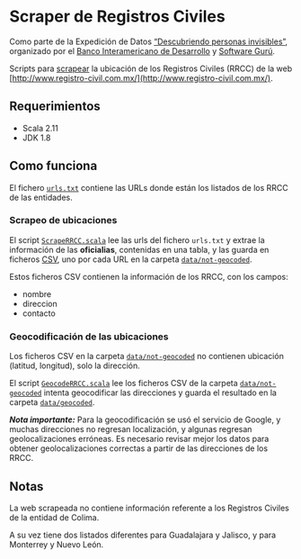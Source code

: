 # Scraper de Registros Civiles

Como parte de la Expedición de Datos [“Descubriendo personas invisibles”](https://sg.com.mx/buzz/expedici-n-datos-descubriendo-personas-invisibles#.V-zHD5MrJE4), organizado por el [Banco Interamericano de Desarrollo](http://www.iadb.org/es/banco-interamericano-de-desarrollo,2837.html) y [Software Gurú](https://sg.com.mx/).

Scripts para [scrapear](https://es.wikipedia.org/wiki/Web_scraping) la ubicación de los Registros Civiles (RRCC) de la web [http://www.registro-civil.com.mx/](http://www.registro-civil.com.mx/).

## Requerimientos

* Scala 2.11
* JDK 1.8

## Como funciona

El fichero [`urls.txt`](https://github.com/oxcarh/scraper-registros-civiles-scala/blob/master/src/main/resources/urls.txt) contiene las URLs donde están los listados de los RRCC de las entidades.

### Scrapeo de ubicaciones

El script [`ScrapeRRCC.scala`](https://github.com/oxcarh/scraper-registros-civiles-scala/blob/master/src/main/scala/ScrapeRRCC.scala) lee las urls del fichero `urls.txt` y extrae la información de las **oficialias**, contenidas en una tabla, y las guarda en ficheros [CSV](https://es.wikipedia.org/wiki/CSV), uno por cada URL en la carpeta [`data/not-geocoded`](https://github.com/oxcarh/scraper-registros-civiles-scala/tree/master/data/not-geocoded).

Estos ficheros CSV contienen la información de los RRCC, con los campos:

* nombre
* direccion
* contacto

### Geocodificación de las ubicaciones

Los ficheros CSV en la carpeta [`data/not-geocoded`](https://github.com/oxcarh/scraper-registros-civiles-scala/tree/master/data/not-geocoded) no contienen ubicación (latitud, longitud), solo la dirección.

El script [`GeocodeRRCC.scala`](https://github.com/oxcarh/scraper-registros-civiles-scala/blob/master/src/main/scala/GeocodeRRCC.scala) lee los ficheros CSV de la carpeta [`data/not-geocoded`](https://github.com/oxcarh/scraper-registros-civiles-scala/tree/master/data/not-geocoded) intenta geocodificar las direcciones y guarda el resultado en la carpeta [`data/geocoded`](https://github.com/oxcarh/scraper-registros-civiles-scala/tree/master/data/geocoded).

***Nota importante:*** Para la geocodificación se usó el servicio de Google, y muchas direcciones no regresan localización, y algunas regresan geolocalizaciones erróneas. Es necesario revisar mejor los datos para obtener geolocalizaciones correctas a partir de las direcciones de los RRCC.

## Notas
La web scrapeada no contiene información referente a los Registros Civiles de la entidad de Colima.

A su vez tiene dos listados diferentes para Guadalajara y Jalisco, y para Monterrey y Nuevo León.
